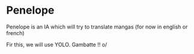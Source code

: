 # Penelope

Penelope is an IA which will try to translate mangas (for now in english or french)

Fir this, we will use YOLO. Gambatte !! o/
